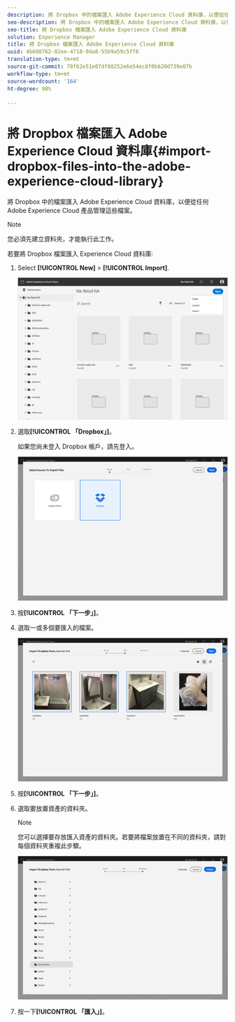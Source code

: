 ```yaml
---
description: 將 Dropbox 中的檔案匯入 Adobe Experience Cloud 資料庫，以便從任何 Adobe Experience Cloud 產品管理這些檔案。
seo-description: 將 Dropbox 中的檔案匯入 Adobe Experience Cloud 資料庫，以便從任何 Adobe Experience Cloud 產品管理這些檔案。
seo-title: 將 Dropbox 檔案匯入 Adobe Experience Cloud 資料庫
solution: Experience Manager
title: 將 Dropbox 檔案匯入 Adobe Experience Cloud 資料庫
uuid: 4b688762-02ee-4718-9da8-55b9a59c5ff6
translation-type: tm+mt
source-git-commit: 78f62e51e07df88252e6e54ec8f0b620d739e07b
workflow-type: tm+mt
source-wordcount: '164'
ht-degree: 98%

---
```



# 將 Dropbox 檔案匯入 Adobe Experience Cloud 資料庫{#import-dropbox-files-into-the-adobe-experience-cloud-library}

將 Dropbox 中的檔案匯入 Adobe Experience Cloud 資料庫，以便從任何 Adobe Experience Cloud 產品管理這些檔案。

>[!NOTE]
>
>您必須先建立資料夾，才能執行此工作。

若要將 Dropbox 檔案匯入 Experience Cloud 資料庫:

1. Select **[!UICONTROL New]** > **[!UICONTROL Import]**.

   ![](assets/library_new_folder_upload.png)

1. 選取&#x200B;**[!UICONTROL 「Dropbox」]**。

   如果您尚未登入 Dropbox 帳戶，請先登入。

   ![](assets/library_import_db.png)

1. 按&#x200B;**[!UICONTROL 「下一步」]**。
1. 選取一或多個要匯入的檔案。

   ![](assets/library_import_db_files_selected.png)

1. 按&#x200B;**[!UICONTROL 「下一步」]**。
1. 選取要放置資產的資料夾。

   >[!NOTE]
   >
   >您可以選擇要存放匯入資產的資料夾。若要將檔案放置在不同的資料夾，請對每個資料夾重複此步驟。

   ![](assets/library_import_db_folder_select.png)

1. 按一下&#x200B;**[!UICONTROL 「匯入」]**。

